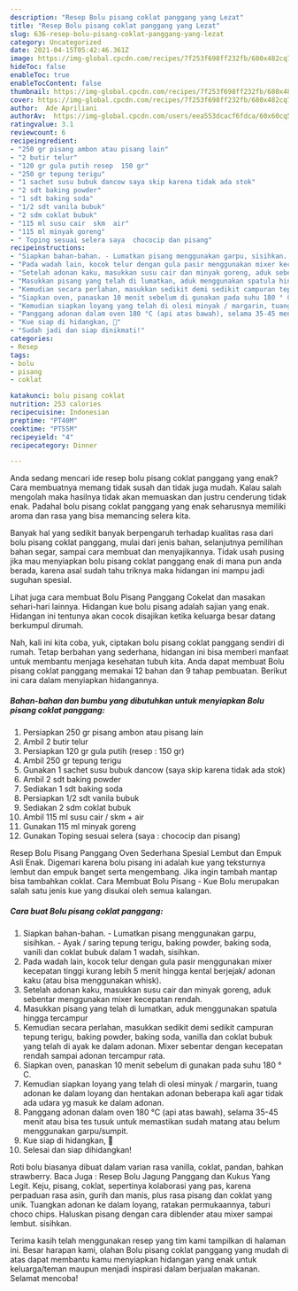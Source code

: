 ```yaml
---
description: "Resep Bolu pisang coklat panggang yang Lezat"
title: "Resep Bolu pisang coklat panggang yang Lezat"
slug: 636-resep-bolu-pisang-coklat-panggang-yang-lezat
category: Uncategorized
date: 2021-04-15T05:42:46.361Z
image: https://img-global.cpcdn.com/recipes/7f253f698ff232fb/680x482cq70/bolu-pisang-coklat-panggang-foto-resep-utama.jpg
hideToc: false
enableToc: true
enableTocContent: false
thumbnail: https://img-global.cpcdn.com/recipes/7f253f698ff232fb/680x482cq70/bolu-pisang-coklat-panggang-foto-resep-utama.jpg
cover: https://img-global.cpcdn.com/recipes/7f253f698ff232fb/680x482cq70/bolu-pisang-coklat-panggang-foto-resep-utama.jpg
author:  Ade Apriliani
authorAv:  https://img-global.cpcdn.com/users/eea553dcacf6fdca/60x60cq50/avatar.jpg
ratingvalue: 3.1
reviewcount: 6
recipeingredient:
- "250 gr pisang ambon atau pisang lain"
- "2 butir telur"
- "120 gr gula putih resep  150 gr"
- "250 gr tepung terigu"
- "1 sachet susu bubuk dancow saya skip karena tidak ada stok"
- "2 sdt baking powder"
- "1 sdt baking soda"
- "1/2 sdt vanila bubuk"
- "2 sdm coklat bubuk"
- "115 ml susu cair  skm  air"
- "115 ml minyak goreng"
- " Toping sesuai selera saya  chococip dan pisang"
recipeinstructions:
- "Siapkan bahan-bahan. - Lumatkan pisang menggunakan garpu, sisihkan. - Ayak / saring tepung terigu, baking powder, baking soda, vanili dan coklat bubuk dalam 1 wadah, sisihkan."
- "Pada wadah lain, kocok telur dengan gula pasir menggunakan mixer kecepatan tinggi kurang lebih 5 menit hingga kental berjejak/ adonan kaku (atau bisa menggunakan whisk)."
- "Setelah adonan kaku, masukkan susu cair dan minyak goreng, aduk sebentar menggunakan mixer kecepatan rendah."
- "Masukkan pisang yang telah di lumatkan, aduk menggunakan spatula hingga tercampur"
- "Kemudian secara perlahan, masukkan sedikit demi sedikit campuran tepung terigu, baking powder, baking soda, vanilla dan coklat bubuk yang telah di ayak ke dalam adonan. Mixer sebentar dengan kecepatan rendah sampai adonan tercampur rata."
- "Siapkan oven, panaskan 10 menit sebelum di gunakan pada suhu 180 ° C."
- "Kemudian siapkan loyang yang telah di olesi minyak / margarin, tuang adonan ke dalam loyang dan hentakan adonan beberapa kali agar tidak ada udara yg masuk ke dalam adonan."
- "Panggang adonan dalam oven 180 °C (api atas bawah), selama 35-45 menit atau bisa tes tusuk untuk memastikan sudah matang atau belum menggunakan garpu/sumpit."
- "Kue siap di hidangkan, 🙂"
- "Sudah jadi dan siap dinikmati!"
categories:
- Resep
tags:
- bolu
- pisang
- coklat

katakunci: bolu pisang coklat 
nutrition: 253 calories
recipecuisine: Indonesian
preptime: "PT40M"
cooktime: "PT55M"
recipeyield: "4"
recipecategory: Dinner

---
```



Anda sedang mencari ide resep bolu pisang coklat panggang yang enak? Cara membuatnya memang tidak susah dan tidak juga mudah. Kalau salah mengolah maka hasilnya tidak akan memuaskan dan justru cenderung tidak enak. Padahal bolu pisang coklat panggang yang enak seharusnya memiliki aroma dan rasa yang bisa memancing selera kita.


Banyak hal yang sedikit banyak berpengaruh terhadap kualitas rasa dari bolu pisang coklat panggang, mulai dari jenis bahan, selanjutnya pemilihan bahan segar, sampai cara membuat dan menyajikannya. Tidak usah pusing jika mau menyiapkan bolu pisang coklat panggang enak di mana pun anda berada, karena asal sudah tahu triknya maka hidangan ini mampu jadi suguhan spesial.

Lihat juga cara membuat Bolu Pisang Panggang Cokelat dan masakan sehari-hari lainnya. Hidangan kue bolu pisang adalah sajian yang enak. Hidangan ini tentunya akan cocok disajikan ketika keluarga besar datang berkumpul dirumah.


Nah, kali ini kita coba, yuk, ciptakan bolu pisang coklat panggang sendiri di rumah. Tetap berbahan yang sederhana, hidangan ini bisa memberi manfaat untuk membantu menjaga kesehatan tubuh kita. Anda dapat membuat Bolu pisang coklat panggang memakai 12 bahan dan 9 tahap pembuatan. Berikut ini cara dalam menyiapkan hidangannya.

<!--inarticleads1-->

##### Bahan-bahan dan bumbu yang dibutuhkan untuk menyiapkan Bolu pisang coklat panggang:

1. Persiapkan 250 gr pisang ambon atau pisang lain
1. Ambil 2 butir telur
1. Persiapkan 120 gr gula putih (resep : 150 gr)
1. Ambil 250 gr tepung terigu
1. Gunakan 1 sachet susu bubuk dancow (saya skip karena tidak ada stok)
1. Ambil 2 sdt baking powder
1. Sediakan 1 sdt baking soda
1. Persiapkan 1/2 sdt vanila bubuk
1. Sediakan 2 sdm coklat bubuk
1. Ambil 115 ml susu cair / skm + air
1. Gunakan 115 ml minyak goreng
1. Gunakan  Toping sesuai selera (saya : chococip dan pisang)


Resep Bolu Pisang Panggang Oven Sederhana Spesial Lembut dan Empuk Asli Enak. Digemari karena bolu pisang ini adalah kue yang teksturnya lembut dan empuk banget serta mengembang. Jika ingin tambah mantap bisa tambahkan coklat. Cara Membuat Bolu Pisang - Kue Bolu merupakan salah satu jenis kue yang disukai oleh semua kalangan. 

<!--inarticleads2-->

##### Cara buat Bolu pisang coklat panggang:

1. Siapkan bahan-bahan. - Lumatkan pisang menggunakan garpu, sisihkan. - Ayak / saring tepung terigu, baking powder, baking soda, vanili dan coklat bubuk dalam 1 wadah, sisihkan.
1. Pada wadah lain, kocok telur dengan gula pasir menggunakan mixer kecepatan tinggi kurang lebih 5 menit hingga kental berjejak/ adonan kaku (atau bisa menggunakan whisk).
1. Setelah adonan kaku, masukkan susu cair dan minyak goreng, aduk sebentar menggunakan mixer kecepatan rendah.
1. Masukkan pisang yang telah di lumatkan, aduk menggunakan spatula hingga tercampur
1. Kemudian secara perlahan, masukkan sedikit demi sedikit campuran tepung terigu, baking powder, baking soda, vanilla dan coklat bubuk yang telah di ayak ke dalam adonan. Mixer sebentar dengan kecepatan rendah sampai adonan tercampur rata.
1. Siapkan oven, panaskan 10 menit sebelum di gunakan pada suhu 180 ° C.
1. Kemudian siapkan loyang yang telah di olesi minyak / margarin, tuang adonan ke dalam loyang dan hentakan adonan beberapa kali agar tidak ada udara yg masuk ke dalam adonan.
1. Panggang adonan dalam oven 180 °C (api atas bawah), selama 35-45 menit atau bisa tes tusuk untuk memastikan sudah matang atau belum menggunakan garpu/sumpit.
1. Kue siap di hidangkan, 🙂
1. Selesai dan siap dihidangkan!

Roti bolu biasanya dibuat dalam varian rasa vanilla, coklat, pandan, bahkan strawberry. Baca Juga : Resep Bolu Jagung Panggang dan Kukus Yang Legit. Keju, pisang, coklat, sepertinya kolaborasi yang pas, karena perpaduan rasa asin, gurih dan manis, plus rasa pisang dan coklat yang unik. Tuangkan adonan ke dalam loyang, ratakan permukaannya, taburi choco chips. Haluskan pisang dengan cara diblender atau mixer sampai lembut. sisihkan. 

Terima kasih telah menggunakan resep yang tim kami tampilkan di halaman ini. Besar harapan kami, olahan Bolu pisang coklat panggang yang mudah di atas dapat membantu kamu menyiapkan hidangan yang enak untuk keluarga/teman maupun menjadi inspirasi dalam berjualan makanan. Selamat mencoba!
